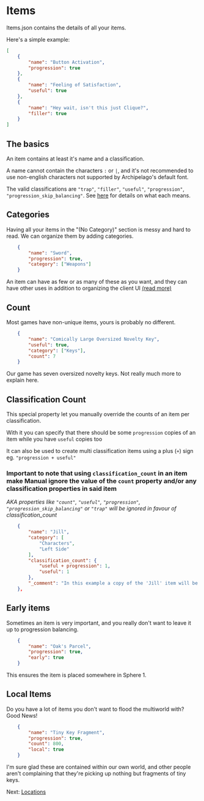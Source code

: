 # Items

Items.json contains the details of all your items.

Here's a simple example:

```json
[
    {
        "name": "Button Activation",
        "progression": true
    },
    {
        "name": "Feeling of Satisfaction",
        "useful": true
    },
    {
        "name": "Hey wait, isn't this just Clique?",
        "filler": true
    }
]
```

## The basics

An item contains at least it's name and a classification.

A name cannot contain the characters `:` or `|`, and it's not recommended to use non-english characters not supported by Archipelago's default font.

The valid classifications are `"trap"`, `"filler"`, `"useful"`, `"progression"`, `"progression_skip_balancing"`.  See [here](https://github.com/ArchipelagoMW/Archipelago/blob/main/docs/world%20api.md#items) for details on what each means.

## Categories

Having all your items in the "(No Category)" section is messy and hard to read.  We can organize them by adding categories.

```json
    {
        "name": "Sword",
        "progression": true,
        "category": ["Weapons"]
    }
```

An item can have as few or as many of these as you want, and they can have other uses in addition to organizing the client UI [(read more)](./categories.md)

## Count

Most games have non-unique items, yours is probably no different.

```json
    {
        "name": "Comically Large Oversized Novelty Key",
        "useful": true,
        "category": ["Keys"],
        "count": 7
    }
```

Our game has seven oversized novelty keys.  Not really much more to explain here.

## Classification Count

This special property let you manually override the counts of an item per classification.

With it you can specify that there should be some `progression` copies of an item while you have `useful` copies too

It can also be used to create multi classification items using a plus (`+`) sign eg. `"progression + useful"`

### Important to note that using `classification_count` in an item make Manual ignore the value of the `count` property and/or any classification properties in said item

*AKA properties like `"count"`, `"useful"`, `"progression"`, `"progression_skip_balancing"` or `"trap"` will be ignored in favour of classification_count*

```json
    {
        "name": "Jill",
        "category": [
            "Characters",
            "Left Side"
        ],
        "classification_count": {
            "useful + progression": 1,
            "useful": 1
        },
        "_comment": "In this example a copy of the 'Jill' item will be created that is useful & progression and another will be created just useful"
    },
```

## Early items

Sometimes an item is very important, and you really don't want to leave it up to progression balancing.

```json
    {
        "name": "Oak's Parcel",
        "progression": true,
        "early": true
    }
```

This ensures the item is placed somewhere in Sphere 1.

## Local Items

Do you have a lot of items you don't want to flood the multiworld with?  Good News!

```json
    {
        "name": "Tiny Key Fragment",
        "progression": true,
        "count": 800,
        "local": true
    }
```

I'm sure glad these are contained within our own world, and other people aren't complaining that they're picking up nothing but fragments of tiny keys.

Next: [Locations](./locations.md)
